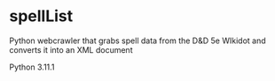 # spellList
Python webcrawler that grabs spell data from the D&amp;D 5e WIkidot and converts it into an XML document

Python 3.11.1
